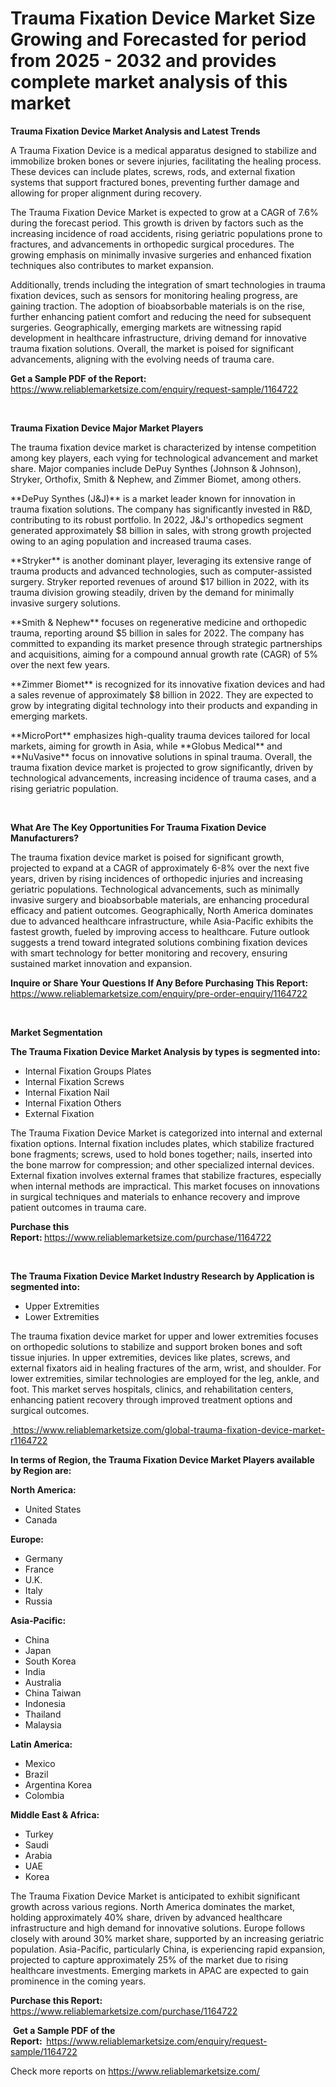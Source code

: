 <p><h1>Trauma Fixation Device Market Size Growing and Forecasted for period from 2025 - 2032 and provides complete market analysis of this market</h1></p><p><strong>Trauma Fixation Device Market Analysis and Latest Trends</strong></p>
<p><p>A Trauma Fixation Device is a medical apparatus designed to stabilize and immobilize broken bones or severe injuries, facilitating the healing process. These devices can include plates, screws, rods, and external fixation systems that support fractured bones, preventing further damage and allowing for proper alignment during recovery.</p><p>The Trauma Fixation Device Market is expected to grow at a CAGR of 7.6% during the forecast period. This growth is driven by factors such as the increasing incidence of road accidents, rising geriatric populations prone to fractures, and advancements in orthopedic surgical procedures. The growing emphasis on minimally invasive surgeries and enhanced fixation techniques also contributes to market expansion.</p><p>Additionally, trends including the integration of smart technologies in trauma fixation devices, such as sensors for monitoring healing progress, are gaining traction. The adoption of bioabsorbable materials is on the rise, further enhancing patient comfort and reducing the need for subsequent surgeries. Geographically, emerging markets are witnessing rapid development in healthcare infrastructure, driving demand for innovative trauma fixation solutions. Overall, the market is poised for significant advancements, aligning with the evolving needs of trauma care.</p></p>
<p><strong>Get a Sample PDF of the Report:&nbsp;</strong> <a href="https://www.reliablemarketsize.com/enquiry/request-sample/1164722?utm_campaign=2457&utm_medium=2&utm_source=Github&utm_content=ia&utm_term=04032025&utm_id=trauma-fixation-device">https://www.reliablemarketsize.com/enquiry/request-sample/1164722</a></p>
<p>&nbsp;</p>
<p><strong>Trauma Fixation Device Major Market Players</strong></p>
<p><p>The trauma fixation device market is characterized by intense competition among key players, each vying for technological advancement and market share. Major companies include DePuy Synthes (Johnson & Johnson), Stryker, Orthofix, Smith & Nephew, and Zimmer Biomet, among others. </p><p>**DePuy Synthes (J&J)** is a market leader known for innovation in trauma fixation solutions. The company has significantly invested in R&D, contributing to its robust portfolio. In 2022, J&J's orthopedics segment generated approximately $8 billion in sales, with strong growth projected owing to an aging population and increased trauma cases.</p><p>**Stryker** is another dominant player, leveraging its extensive range of trauma products and advanced technologies, such as computer-assisted surgery. Stryker reported revenues of around $17 billion in 2022, with its trauma division growing steadily, driven by the demand for minimally invasive surgery solutions.</p><p>**Smith & Nephew** focuses on regenerative medicine and orthopedic trauma, reporting around $5 billion in sales for 2022. The company has committed to expanding its market presence through strategic partnerships and acquisitions, aiming for a compound annual growth rate (CAGR) of 5% over the next few years.</p><p>**Zimmer Biomet** is recognized for its innovative fixation devices and had a sales revenue of approximately $8 billion in 2022. They are expected to grow by integrating digital technology into their products and expanding in emerging markets.</p><p>**MicroPort** emphasizes high-quality trauma devices tailored for local markets, aiming for growth in Asia, while **Globus Medical** and **NuVasive** focus on innovative solutions in spinal trauma. Overall, the trauma fixation device market is projected to grow significantly, driven by technological advancements, increasing incidence of trauma cases, and a rising geriatric population.</p></p>
<p>&nbsp;</p>
<p><strong>What Are The Key Opportunities For Trauma Fixation Device Manufacturers?</strong></p>
<p><p>The trauma fixation device market is poised for significant growth, projected to expand at a CAGR of approximately 6-8% over the next five years, driven by rising incidences of orthopedic injuries and increasing geriatric populations. Technological advancements, such as minimally invasive surgery and bioabsorbable materials, are enhancing procedural efficacy and patient outcomes. Geographically, North America dominates due to advanced healthcare infrastructure, while Asia-Pacific exhibits the fastest growth, fueled by improving access to healthcare. Future outlook suggests a trend toward integrated solutions combining fixation devices with smart technology for better monitoring and recovery, ensuring sustained market innovation and expansion.</p></p>
<p><strong>Inquire or Share Your Questions If Any Before Purchasing This Report:</strong> <a href="https://www.reliablemarketsize.com/enquiry/pre-order-enquiry/1164722?utm_campaign=2457&utm_medium=2&utm_source=Github&utm_content=ia&utm_term=04032025&utm_id=trauma-fixation-device">https://www.reliablemarketsize.com/enquiry/pre-order-enquiry/1164722</a></p>
<p>&nbsp;</p>
<p><strong>Market Segmentation</strong></p>
<p><strong>The Trauma Fixation Device Market Analysis by types is segmented into:</strong></p>
<p><ul><li>Internal Fixation Groups Plates</li><li>Internal Fixation Screws</li><li>Internal Fixation Nail</li><li>Internal Fixation Others</li><li>External Fixation</li></ul></p>
<p><p>The Trauma Fixation Device Market is categorized into internal and external fixation options. Internal fixation includes plates, which stabilize fractured bone fragments; screws, used to hold bones together; nails, inserted into the bone marrow for compression; and other specialized internal devices. External fixation involves external frames that stabilize fractures, especially when internal methods are impractical. This market focuses on innovations in surgical techniques and materials to enhance recovery and improve patient outcomes in trauma care.</p></p>
<p><strong>Purchase this Report:&nbsp;</strong><a href="https://www.reliablemarketsize.com/purchase/1164722?utm_campaign=2457&utm_medium=2&utm_source=Github&utm_content=ia&utm_term=04032025&utm_id=trauma-fixation-device">https://www.reliablemarketsize.com/purchase/1164722</a></p>
<p>&nbsp;</p>
<p><strong>The Trauma Fixation Device Market Industry Research by Application is segmented into:</strong></p>
<p><ul><li>Upper Extremities</li><li>Lower Extremities</li></ul></p>
<p><p>The trauma fixation device market for upper and lower extremities focuses on orthopedic solutions to stabilize and support broken bones and soft tissue injuries. In upper extremities, devices like plates, screws, and external fixators aid in healing fractures of the arm, wrist, and shoulder. For lower extremities, similar technologies are employed for the leg, ankle, and foot. This market serves hospitals, clinics, and rehabilitation centers, enhancing patient recovery through improved treatment options and surgical outcomes.</p></p>
<p><a href="https://www.reliablemarketsize.com/global-trauma-fixation-device-market-r1164722?utm_campaign=2457&utm_medium=2&utm_source=Github&utm_content=ia&utm_term=04032025&utm_id=trauma-fixation-device">&nbsp;https://www.reliablemarketsize.com/global-trauma-fixation-device-market-r1164722</a></p>
<p><strong>In terms of Region, the Trauma Fixation Device Market Players available by Region are:</strong></p>
<p>
    <p> <strong> North America: </strong>
        <ul>
            <li>United States</li>
            <li>Canada</li>
        </ul>
        </p> 
    <p> <strong> Europe: </strong>
        <ul>
            <li>Germany</li>
            <li>France</li>
            <li>U.K.</li>
            <li>Italy</li>
            <li>Russia</li>
        </ul>
        </p> 
    <p> <strong> Asia-Pacific: </strong>
        <ul>
            <li>China</li>
            <li>Japan</li>
            <li>South Korea</li>
            <li>India</li>
            <li>Australia</li>
            <li>China Taiwan</li>
            <li>Indonesia</li>
            <li>Thailand</li>
            <li>Malaysia</li>
        </ul>
        </p> 
    <p> <strong> Latin America: </strong>
        <ul>
            <li>Mexico</li>
            <li>Brazil</li>
            <li>Argentina Korea</li>
            <li>Colombia</li>
        </ul>
        </p> 
    <p> <strong> Middle East & Africa: </strong>
        <ul>
            <li>Turkey</li>
            <li>Saudi</li>
            <li>Arabia</li>
            <li>UAE</li>
            <li>Korea</li>
        </ul>
    </p>
    </p>
<p><p>The Trauma Fixation Device Market is anticipated to exhibit significant growth across various regions. North America dominates the market, holding approximately 40% share, driven by advanced healthcare infrastructure and high demand for innovative solutions. Europe follows closely with around 30% market share, supported by an increasing geriatric population. Asia-Pacific, particularly China, is experiencing rapid expansion, projected to capture approximately 25% of the market due to rising healthcare investments. Emerging markets in APAC are expected to gain prominence in the coming years.</p></p>
<p><strong>Purchase this Report: </strong><a href="https://www.reliablemarketsize.com/purchase/1164722?utm_campaign=2457&utm_medium=2&utm_source=Github&utm_content=ia&utm_term=04032025&utm_id=trauma-fixation-device">https://www.reliablemarketsize.com/purchase/1164722</a></p>
<p>&nbsp;<strong>Get a Sample PDF of the Report:&nbsp;&nbsp;</strong><a href="https://www.reliablemarketsize.com/enquiry/request-sample/1164722?utm_campaign=2457&utm_medium=2&utm_source=Github&utm_content=ia&utm_term=04032025&utm_id=trauma-fixation-device">https://www.reliablemarketsize.com/enquiry/request-sample/1164722</a></p>
<p><strong></strong></p>
<p>Check more reports on <a href="https://www.reliablemarketsize.com/?utm_campaign=2457&utm_medium=2&utm_source=Github&utm_content=ia&utm_term=04032025&utm_id=trauma-fixation-device">https://www.reliablemarketsize.com/</a></p>